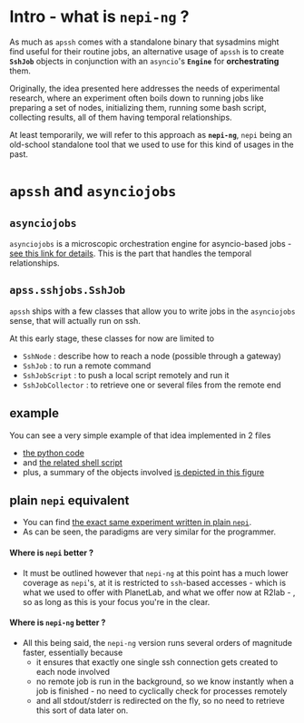 # Intro - what is `nepi-ng` ?

As much as `apssh` comes with a standalone binary that sysadmins might find useful for their routine jobs, an alternative usage of `apssh` is to create **`SshJob`** objects in conjunction with an `asyncio`'s **`Engine`** for **orchestrating** them.

Originally, the idea presented here addresses the needs of experimental research, where an experiment often boils down to running jobs like preparing a set of nodes, initializing them, running some bash script, collecting results, all of them having temporal relationships.

At least temporarily, we will refer to this approach as **`nepi-ng`**, `nepi` being an old-school standalone tool that we used to use for this kind of usages in the past.

# `apssh` and `asynciojobs`

## `asynciojobs`
`asynciojobs` is a microscopic orchestration engine for asyncio-based jobs - [see this link for details](https://github.com/parmentelat/asynciojobs/blob/master/README.ipynb). This is the part that handles the temporal relationships.

## `apss.sshjobs.SshJob`

`apssh` ships with a few classes that allow you to write jobs in the `asynciojobs`  sense, that will actually run on ssh. 

At this early stage, these classes for now are limited to

* `SshNode` : describe how to reach a node (possible through a gateway)
* `SshJob` : to run a remote command
* `SshJobScript` : to push a local script remotely and run it
* `SshJobCollector` : to retrieve one or several files from the remote end

## example

You can see a very simple example of that idea implemented in 2 files

* [the python code](https://github.com/parmentelat/r2lab/blob/master/demos/jobs-angle-measure/angle-measure.py)
* and [the related shell script](https://github.com/parmentelat/r2lab/blob/master/demos/jobs-angle-measure/angle-measure.sh)
* plus, a summary of the objects involved [is depicted in this figure](https://github.com/parmentelat/r2lab/blob/master/demos/jobs-angle-measure/jobs.png)

## plain `nepi` equivalent

* You can find [the exact same experiment written in plain `nepi`](https://github.com/parmentelat/r2lab/blob/master/demos/nepi-angle-measure/angle-measure.py). 
* As can be seen, the paradigms are very similar for the programmer.

#### Where is `nepi` better ?
* It must be outlined however that `nepi-ng` at this point has a much lower coverage as `nepi`'s, at it is restricted to `ssh`-based accesses - which is what we used to offer with PlanetLab, and what we offer now at R2lab - , so as long as this is your focus you're in the clear.

#### Where is `nepi-ng` better ?
* All this being said, the `nepi-ng` version runs several orders of magnitude faster, essentially because 
  * it ensures that exactly one single ssh connection gets created to each node involved
  * no remote job is run in the background, so we know instantly when a job is finished - no need to cyclically check for processes remotely
  * and all stdout/stderr is redirected on the fly, so no need to retrieve this sort of data later on.